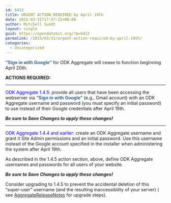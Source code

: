 ```yaml
---
id: 6412
title: URGENT ACTION REQUIRED by April 19th
date: 2015-03-31T17:57:15+00:00
author: Mitchell Sundt
layout: single
guid: https://opendatakit.org/?p=6412
permalink: /2015/03/31/urgent-action-required-by-april-19th/
categories:
  - Uncategorized
---
```

**<font style="Tahoma" color="#336699">&#8220;Sign in with Google&#8221;</font>** for ODK Aggregate will cease to function beginning April 20th.

**ACTIONS REQUIRED:**

* * *

<font color="blue">ODK Aggregate 1.4.5:</font> provide all users that have been accessing the webserver via **<font style="Tahoma" color="#336699">&#8220;Sign in with Google&#8221;</font>** (e.g., Gmail account) with an ODK Aggregate username and password (you must specify an initial password) to use instead of their Google credentials after April 19th.

**_Be sure to Save Changes to apply these changes!_**

* * *

<font color="blue">ODK Aggregate 1.4.4 and earlier:</font> create an ODK Aggregate username and grant it Site Admin permissions and an initial password. Use this username instead of the Google account specified in the installer when administering the system after April 19th.

As described in the 1.4.5 action section, above, define ODK Aggregate usernames and passwords for all users of your website.

**_Be sure to Save Changes to apply these changes!_**

Consider upgrading to 1.4.5 to prevent the accidental deletion of this &#8220;super-user&#8221; username (and the resulting inaccessibility of your server) ( see [AggregateReleaseNotes](https://code.google.com/p/opendatakit/wiki/AggregateReleaseNotes) for upgrade steps).